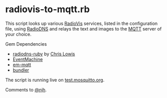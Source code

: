 radiovis-to-mqtt.rb
===================

This script looks up various [RadioVis] services, listed in the configuration file, using [RadioDNS] and relays the text and images to the [MQTT] server of your choice.

Gem Dependencies
- [radiodns-ruby] by [Chris Lowis]
- [EventMachine]
- [em-mqtt]
- [bundler]

The script is running live on [test.mosquitto.org].

Comments to [@njh].


[RadioDNS]:           http://radiodns.org/
[RadioVis]:           http://en.wikipedia.org/wiki/RadioVIS
[radiodns-ruby]:      http://github.com/bbcrd/radiodns-ruby
[EventMachine]:       http://rubyeventmachine.com/
[Chris Lowis]:        http://twitter.com/chrislo
[MQTT]:               http://mqtt.org/
[em-mqtt]:            http://github.com/njh/ruby-em-mqtt
[bundler]:            http://gembundler.com/
[test.mosquitto.org]: http://test.mosquitto.org/
[@njh]:               http://twitter.com/njh
